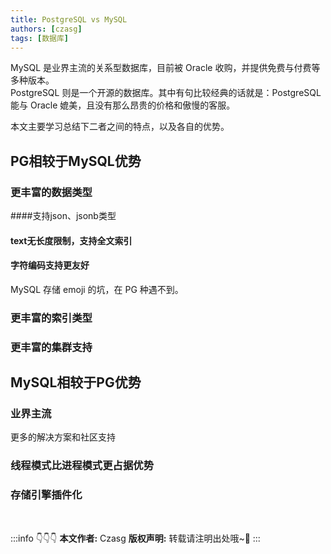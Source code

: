 ```yaml
---
title: PostgreSQL vs MySQL
authors: [czasg]
tags: [数据库]
---
```


MySQL 是业界主流的关系型数据库，目前被 Oracle 收购，并提供免费与付费等多种版本。    
PostgreSQL 则是一个开源的数据库。其中有句比较经典的话就是：PostgreSQL 能与 Oracle 媲美，且没有那么昂贵的价格和傲慢的客服。

本文主要学习总结下二者之间的特点，以及各自的优势。

<!--truncate-->

## PG相较于MySQL优势
### 更丰富的数据类型
####支持json、jsonb类型

#### text无长度限制，支持全文索引

#### 字符编码支持更友好
MySQL 存储 emoji 的坑，在 PG 种遇不到。

### 更丰富的索引类型

### 更丰富的集群支持


## MySQL相较于PG优势

### 业界主流
更多的解决方案和社区支持

### 线程模式比进程模式更占据优势

### 存储引擎插件化

<!--
SELECT virus_name, minor_type, rules#>>'{0,rule,0}' as c FROM "public"."avl_models" WHERE "expire" = 'f' AND "major_type" = 'gen'

https://www.herodotus.cn/knowledge/postgresql/
https://www.modb.pro/db/51063
http://postgres.cn/docs/12/datatype-json.html
-->

<br/>

:::info 👇👇👇
**本文作者:** Czasg
**版权声明:** 转载请注明出处哦~👮‍
:::
